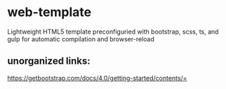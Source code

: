# web-template
Lightweight HTML5 template preconfiguried with bootstrap, scss, ts, and gulp for automatic compilation and browser-reload 

## unorganized links:
https://getbootstrap.com/docs/4.0/getting-started/contents/=